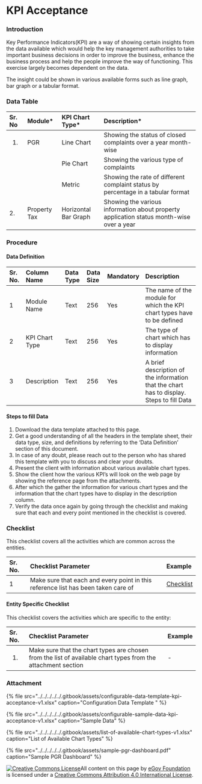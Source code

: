 # KPI Acceptance

### Introduction

Key Performance Indicators\(KPI\) are a way of showing certain insights from the data available which would help the key management authorities to take important business decisions in order to improve the business, enhance the business process and help the people improve the way of functioning. This exercise largely becomes dependent on the data.

The insight could be shown in various available forms such as line graph, bar graph or a tabular format.

### Data Table

<table>
  <thead>
    <tr>
      <th style="text-align:left"><b>Sr. No</b>
      </th>
      <th style="text-align:left"><b>Module*</b>
      </th>
      <th style="text-align:left"><b>KPI Chart Type*</b>
      </th>
      <th style="text-align:left"><b>Description*</b>
      </th>
    </tr>
  </thead>
  <tbody>
    <tr>
      <td style="text-align:left">
        <ol>
          <li></li>
        </ol>
      </td>
      <td style="text-align:left">PGR</td>
      <td style="text-align:left">Line Chart</td>
      <td style="text-align:left">Showing the status of closed complaints over a year month-wise</td>
    </tr>
    <tr>
      <td style="text-align:left"></td>
      <td style="text-align:left"></td>
      <td style="text-align:left">Pie Chart</td>
      <td style="text-align:left">Showing the various type of complaints</td>
    </tr>
    <tr>
      <td style="text-align:left"></td>
      <td style="text-align:left"></td>
      <td style="text-align:left">Metric</td>
      <td style="text-align:left">Showing the rate of different complaint status by percentage in a tabular
        format</td>
    </tr>
    <tr>
      <td style="text-align:left">2.</td>
      <td style="text-align:left">Property Tax</td>
      <td style="text-align:left">Horizontal Bar Graph</td>
      <td style="text-align:left">Showing the various information about property application status month-wise
        over a year</td>
    </tr>
  </tbody>
</table>

### Procedure

#### Data Definition

| Sr. No. | Column Name | Data Type | Data Size | Mandatory | Description |
| :--- | :--- | :--- | :--- | :--- | :--- |
| 1 | Module Name | Text | 256 | Yes | The name of the module for which the KPI  chart types have to be defined |
| 2 | KPI Chart Type | Text | 256 | Yes | The type of chart which has to display information |
| 3 | Description | Text | 256 | Yes | A brief description of the information that the chart has to display. Steps to fill Data |

#### Steps to fill Data

1. Download the data template attached to this page.
2. Get a good understanding of all the headers in the template sheet, their data type, size, and definitions by referring to the ‘Data Definition’ section of this document.
3. In case of any doubt, please reach out to the person who has shared this template with you to discuss and clear your doubts.
4. Present the client with information about various available chart types.
5. Show the client how the various KPI’s will look on the web page by showing the reference page from the attachments.
6. After which the gather the information for various chart types and the information that the chart types have to display in the description column.
7. Verify the data once again by going through the checklist and making sure that each and every point mentioned in the checklist is covered.

### Checklist

This checklist covers all the activities which are common across the entities.

| Sr. No. | Checklist Parameter | Example |
| :--- | :--- | :--- |
| 1 | Make sure that each and every point in this reference list has been taken care of | [Checklist](../common-config/checklist.md) |

#### Entity Specific Checklist

This checklist covers the activities which are specific to the entity:

<table>
  <thead>
    <tr>
      <th style="text-align:left">Sr. No.</th>
      <th style="text-align:left">Checklist Parameter</th>
      <th style="text-align:left">Example</th>
    </tr>
  </thead>
  <tbody>
    <tr>
      <td style="text-align:left">
        <ol>
          <li></li>
        </ol>
      </td>
      <td style="text-align:left">Make sure that the chart types are chosen from the list of available chart
        types from the attachment section</td>
      <td style="text-align:left">-</td>
    </tr>
  </tbody>
</table>

### Attachment

{% file src="../../../../../.gitbook/assets/configurable-data-template-kpi-acceptance-v1.xlsx" caption="Configuration Data Template " %}

{% file src="../../../../../.gitbook/assets/configurable-sample-data-kpi-acceptance-v1.xlsx" caption="Sample Data" %}

{% file src="../../../../../.gitbook/assets/list-of-available-chart-types-v1.xlsx" caption="List of Available Chart Types" %}

{% file src="../../../../../.gitbook/assets/sample-pgr-dashboard.pdf" caption="Sample PGR Dashboard" %}



 [![Creative Commons License](https://i.creativecommons.org/l/by/4.0/80x15.png)​](http://creativecommons.org/licenses/by/4.0/)All content on this page by [eGov Foundation](https://egov.org.in/) is licensed under a [Creative Commons Attribution 4.0 International License](http://creativecommons.org/licenses/by/4.0/).

